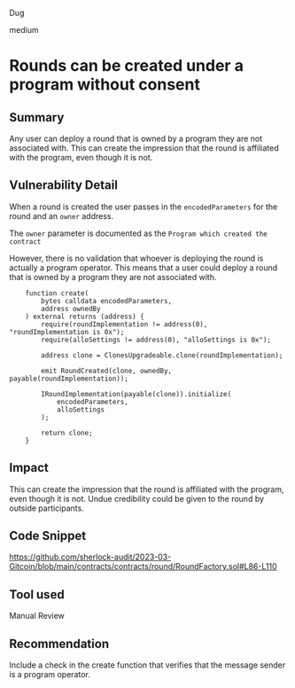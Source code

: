 Dug

medium

# Rounds can be created under a program without consent

## Summary

Any user can deploy a round that is owned by a program they are not associated with. This can create the impression that the round is affiliated with the program, even though it is not.

## Vulnerability Detail

When a round is created the user passes in the `encodedParameters` for the round and an `owner` address. 

The `owner` parameter is documented as the `Program which created the contract`

However, there is no validation that whoever is deploying the round is actually a program operator. This means that a user could deploy a round that is owned by a program they are not associated with.

```solidity
    function create(
        bytes calldata encodedParameters,
        address ownedBy
    ) external returns (address) {
        require(roundImplementation != address(0), "roundImplementation is 0x");
        require(alloSettings != address(0), "alloSettings is 0x");

        address clone = ClonesUpgradeable.clone(roundImplementation);

        emit RoundCreated(clone, ownedBy, payable(roundImplementation));

        IRoundImplementation(payable(clone)).initialize(
            encodedParameters,
            alloSettings
        );

        return clone;
    }
```

## Impact

This can create the impression that the round is affiliated with the program, even though it is not. Undue credibility could be given to the round by outside participants.

## Code Snippet

https://github.com/sherlock-audit/2023-03-Gitcoin/blob/main/contracts/contracts/round/RoundFactory.sol#L86-L110

## Tool used

Manual Review

## Recommendation

Include a check in the create function that verifies that the message sender is a program operator.